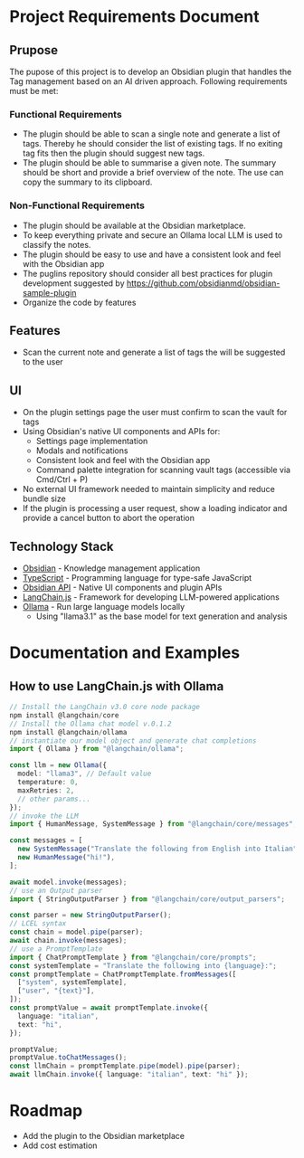 # Project Requirements Document
## Prupose
The pupose of this project is to develop an Obsidian plugin that handles the Tag management based
on an AI driven approach. Following requirements must be met: 

### Functional Requirements
- The plugin should be able to scan a single note and generate a list of tags. Thereby he should consider the list of existing tags. If no exiting tag fits then the plugin should suggest new tags.
- The plugin should be able to summarise a given note. The summary should be short and provide a brief overview of the note. The use can copy the summary to its clipboard.
### Non-Functional Requirements
- The plugin should be available at the Obsidian marketplace.
- To keep everything private and secure an Ollama local LLM is used to classify the notes.
- The plugin should be easy to use and have a consistent look and feel with the Obsidian app
- The puglins repository should consider all best practices for plugin development suggested by https://github.com/obsidianmd/obsidian-sample-plugin
- Organize the code by features

## Features
- Scan the current note and generate a list of tags the will be suggested to the user

## UI
- On the plugin settings page the user must confirm to scan the vault for tags
- Using Obsidian's native UI components and APIs for:
    - Settings page implementation
    - Modals and notifications
    - Consistent look and feel with the Obsidian app
    - Command palette integration for scanning vault tags (accessible via Cmd/Ctrl + P)
- No external UI framework needed to maintain simplicity and reduce bundle size
- If the plugin is processing a user request, show a loading indicator and provide a cancel button to abort the operation

## Technology Stack
- [Obsidian](https://obsidian.md/) - Knowledge management application
- [TypeScript](https://www.typescriptlang.org/) - Programming language for type-safe JavaScript
- [Obsidian API](https://github.com/obsidianmd/obsidian-api) - Native UI components and plugin APIs
- [LangChain.js](https://js.langchain.com/) - Framework for developing LLM-powered applications
- [Ollama](https://github.com/ollama/ollama) - Run large language models locally
    - Using "llama3.1" as the base model for text generation and analysis

# Documentation and Examples
## How to use LangChain.js with Ollama
```ts
// Install the LangChain v3.0 core node package 
npm install @langchain/core 
// Install the Ollama chat model v.0.1.2
npm install @langchain/ollama 
// instantiate our model object and generate chat completions
import { Ollama } from "@langchain/ollama";

const llm = new Ollama({
  model: "llama3", // Default value
  temperature: 0,
  maxRetries: 2,
  // other params...
});
// invoke the LLM
import { HumanMessage, SystemMessage } from "@langchain/core/messages";

const messages = [
  new SystemMessage("Translate the following from English into Italian"),
  new HumanMessage("hi!"),
];

await model.invoke(messages);
// use an Output parser
import { StringOutputParser } from "@langchain/core/output_parsers";

const parser = new StringOutputParser();
// LCEL syntax
const chain = model.pipe(parser);
await chain.invoke(messages);
// use a PromptTemplate
import { ChatPromptTemplate } from "@langchain/core/prompts";
const systemTemplate = "Translate the following into {language}:";
const promptTemplate = ChatPromptTemplate.fromMessages([
  ["system", systemTemplate],
  ["user", "{text}"],
]);
const promptValue = await promptTemplate.invoke({
  language: "italian",
  text: "hi",
});

promptValue;
promptValue.toChatMessages();
const llmChain = promptTemplate.pipe(model).pipe(parser);
await llmChain.invoke({ language: "italian", text: "hi" });
```    

# Roadmap
- Add the plugin to the Obsidian marketplace
- Add cost estimation
